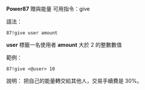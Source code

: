 **Power87** 贈與能量
可用指令：give

語法：
```
87!give user amount
```
__user__ 標籤一名使用者
__amount__ 大於 2 的整數數值

範例：
```
87!give <@user> 10
```
說明：
把自己的能量轉交給其他人，交易手續費是 30%。
